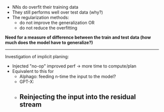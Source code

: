 - NNs do overfit their training data
- They still performs well over test data (why?)
- The regularization methods:
	- do not improve the generalization 
	OR
	- do not reduce the overfitting

**Need for a measure of difference between the train and test data (how much does the model have to generalize?)**



________________
Investigation of implicit planing:

- Injected "no-op" improved perf -> more time to compute/plan
- Equivalent to this for
	- Alphago: feeding n-time the input to the model?
	- GPT-X: 
	- Reinjecting the input into the residual stream 
		- 
